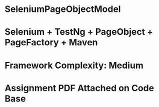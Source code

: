 # SeleniumPageObjectModel

# Selenium + TestNg + PageObject + PageFactory + Maven

# Framework Complexity: Medium

# Assignment PDF Attached on Code Base
